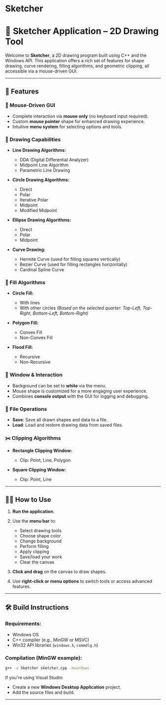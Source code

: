 # Sketcher
# 🎨 Sketcher Application – 2D Drawing Tool

Welcome to **Sketcher**, a 2D drawing program built using C++ and the Windows API. This application offers a rich set of features for shape drawing, curve rendering, filling algorithms, and geometric clipping, all accessible via a mouse-driven GUI.

---

## 📌 Features

### 💟️ Mouse-Driven GUI

* Complete interaction via **mouse only** (no keyboard input required).
* Custom **mouse pointer** shape for enhanced drawing experience.
* Intuitive **menu system** for selecting options and tools.

### 🎨 Drawing Capabilities

* **Line Drawing Algorithms:**

  * DDA (Digital Differential Analyzer)
  * Midpoint Line Algorithm
  * Parametric Line Drawing
* **Circle Drawing Algorithms:**

  * Direct
  * Polar
  * Iterative Polar
  * Midpoint
  * Modified Midpoint
* **Ellipse Drawing Algorithms:**

  * Direct
  * Polar
  * Midpoint
* **Curve Drawing:**

  * Hermite Curve (used for filling squares vertically)
  * Bezier Curve (used for filling rectangles horizontally)
  * Cardinal Spline Curve

### 🧱 Fill Algorithms

* **Circle Fill:**

  * With lines
  * With other circles
    *(Based on the selected quarter: Top-Left, Top-Right, Bottom-Left, Bottom-Right)*
* **Polygon Fill:**

  * Convex Fill
  * Non-Convex Fill
* **Flood Fill:**

  * Recursive
  * Non-Recursive

### 🚟️ Window & Interaction

* Background can be set to **white** via the menu.
* Mouse shape is customized for a more engaging user experience.
* Combines **console output** with the GUI for logging and debugging.

### 📁 File Operations

* **Save**: Save all drawn shapes and data to a file.
* **Load**: Load and restore drawing data from saved files.

### ✂️ Clipping Algorithms

* **Rectangle Clipping Window:**

  * Clip: Point, Line, Polygon
* **Square Clipping Window:**

  * Clip: Point, Line

---

## 🧑‍💻 How to Use

1. **Run the application**.
2. Use the **menu bar** to:

   * Select drawing tools
   * Choose shape color
   * Change background
   * Perform filling
   * Apply clipping
   * Save/load your work
   * Clear the canvas
3. **Click and drag** on the canvas to draw shapes.
4. Use **right-click or menu options** to switch tools or access advanced features.

---

## 🛠 Build Instructions

### Requirements:

* Windows OS
* C++ compiler (e.g., MinGW or MSVC)
* Win32 API libraries (`windows.h`, `commdlg.h`)

### Compilation (MinGW example):

```bash
g++ -o Sketcher sketcher.cpp -mwindows
```

If you're using Visual Studio:

* Create a new **Windows Desktop Application** project.
* Add the source files and build.

---
